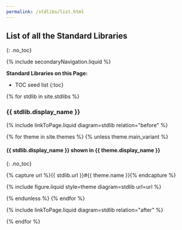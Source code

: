 ```yaml
---
permalink: /stdlibs/list.html
---
```

## List of all the Standard Libraries
{: .no_toc}

{% include secondaryNavigation.liquid %}

**Standard Libraries on this Page:**

* TOC seed list
{:toc}

{% for stdlib in site.stdlibs %}

### {{ stdlib.display_name }}

{% include linkToPage.liquid diagram=stdlib relation="before" %}

{% for theme in site.themes %}
{% unless theme.main_variant %}

#### {{ stdlib.display_name }} shown in {{ theme.display_name }}
{: .no_toc}

{% capture url %}{{ stdlib.url }}#{{ theme.name }}{% endcapture %}

{% include figure.liquid style=theme diagram=stdlib url=url %}

{% endunless %}
{% endfor %}

{% include linkToPage.liquid diagram=stdlib relation="after" %}

{% endfor %}
